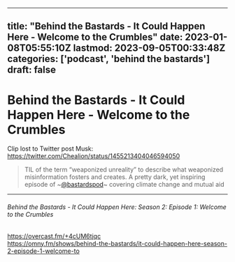 
---
title: "Behind the Bastards - It Could Happen Here - Welcome to the Crumbles"
date: 2023-01-08T05:55:10Z
lastmod: 2023-09-05T00:33:48Z
categories: ['podcast', 'behind the bastards']
draft: false
---


# Behind the Bastards - It Could Happen Here - Welcome to the Crumbles
Clip lost to Twitter post Musk: https://twitter.com/Chealion/status/1455213404046594050

>  TIL of the term “weaponized unreality” to describe what weaponized misinformation fosters and creates. A pretty dark, yet inspiring episode of ~[@bastardspod](https://twitter.com/bastardspod)~ covering climate change and mutual aid


- - -
###### Behind the Bastards - It Could Happen Here: Season 2: Episode 1: Welcome to the Crumbles

https://overcast.fm/+4cUM6tjqc  
https://omny.fm/shows/behind-the-bastards/it-could-happen-here-season-2-episode-1-welcome-to

<!-- #public #podcast #behind the bastards# -->

<!-- {BearID:95AEAAB5-7C07-4780-B337-F1AD54B91A22-28016-00002D980BD0D338} -->
